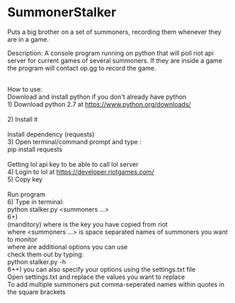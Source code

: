 # SummonerStalker
Puts a big brother on a set of summoners, recording them whenever they are in a game.

Description:
A console program running on python that will poll riot api server for current games of several summoners. If they are inside a game the program will contact op.gg to record the game.

<br>How to use:
<br>Download and install python if you don't already have python
<br>1) Download python 2.7 at https://www.python.org/downloads/ <br>
<br>2) Install it
<br>
<br>Install dependency (requests)
<br>3) Open terminal/command prompt and type : 
<br>pip install requests
<br>
<br>Getting lol api key to be able to call lol server
<br>4) Login to lol at https://developer.riotgames.com/
<br>5) Copy key
<br>
<br>Run program
<br>6) Type in terminal:
<br>python stalker.py <key> <summoners ...> <options>
<br>6+) 
<br>(manditory) where <key> is the key you have copied from riot 
<br>            where <summoners ...> is space separated names of summoners you want to monitor
<br>            where <options> are additional options you can use
<br>              check them out by typing:
<br>                python stalker.py -h
<br>6++) you can also specify your options using the settings.txt file
<br>Open settings.txt and replace the values you want to replace
<br>To add multiple summoners put comma-seperated names within quotes in the square brackets
